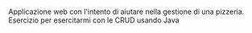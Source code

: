Applicazione web con l'intento di aiutare nella gestione di una pizzeria. Esercizio per esercitarmi con le CRUD usando Java
